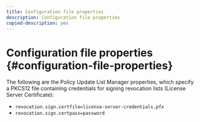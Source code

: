 ```yaml
---
title: Configuration file properties
description: Configuration file properties
copied-description: yes
---
```


# Configuration file properties {#configuration-file-properties}

The following are the Policy Update List Manager properties, which specify a PKCS12 file containing credentials for signing revocation lists (License Server Certificate):

* `revocation.sign.certfile=license-server-credentials.pfx` 
* `revocation.sign.certpass=password`

